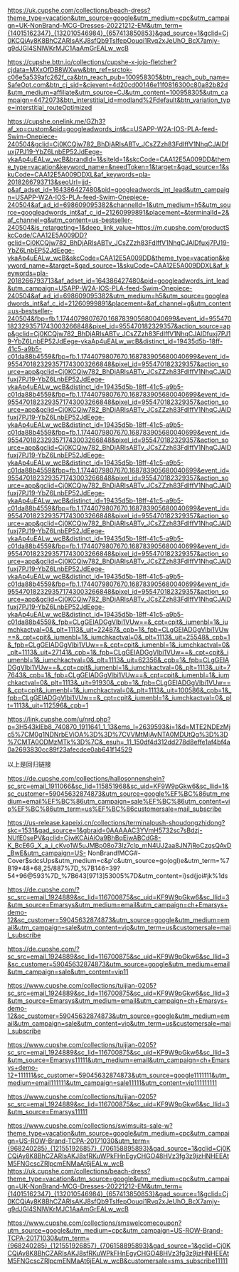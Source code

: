 https://uk.cupshe.com/collections/beach-dress?theme_type=vacation&utm_source=google&utm_medium=cpc&utm_campaign=UK-NonBrand-MCG-Dresses-20221212-EM&utm_term={14015162347}_{132010546984}_{657413850853}&gad_source=1&gclid=Cj0KCQiAy8K8BhCZARIsAKJ8sfQb9TsIfepOouqi1Rvq2xJeUhO_BcX7amjy-g9dJGl4SNlWKrMJC1AaAmGrEALw_wcB

https://cupshe.bttn.io/collections/cupshe-x-jojo-fletcher?cjdata=MXxOfDB8WXww&btn_ref=srctok-c06e5a539afc262f_ca&btn_reach_pub=100958305&btn_reach_pub_name=SafeOpt.com&btn_cj_sid=&cjevent=4d20cd00146e11f0816300c80a82b82d&utm_medium=affiliate&utm_source=CJ&utm_content=100958305&utm_campaign=4472073&btn_interstitial_id=modland%2Fdefault&btn_variation_type=interstitial_routeOptimized

https://cupshe.onelink.me/GZh3?af_xp=custom&pid=googleadwords_int&c=USAPP-W2A-IOS-PLA-feed-Swim-Onepiece-240504&gclid=Cj0KCQjw782_BhDjARIsABTv_JCsZZzh83FdIffV1NhqCJAlDfuxj7PJ19-YbZ6LnbEP52JdEege-ykaAp4uEALw_wcB&brandId=1&siteId=1&skcCode=CAA12E5A009DD&theme_type=vacation&keyword_name=&needToken=1&target=&gad_source=1&skuCode=CAA12E5A009DDXL&af_keywords=pla-2018266793713&seoUrl=jjd-p&af_adset_id=164386427480&pid=googleadwords_int_lead&utm_campaign=USAPP-W2A-IOS-PLA-feed-Swim-Onepiece-240504&af_ad_id=698609095382&channelId=1&utm_medium=h5&utm_source=googleadwords_int&af_c_id=21260999891&placement=&terminalId=2&af_channel=g&utm_content=us-bestseller-240504&is_retargeting=1&deep_link_value=https://m.cupshe.com/productSkcCode/CAA12E5A009DD?gclid=Cj0KCQjw782_BhDjARIsABTv_JCsZZzh83FdIffV1NhqCJAlDfuxj7PJ19-YbZ6LnbEP52JdEege-ykaAp4uEALw_wcB&skcCode=CAA12E5A009DD&theme_type=vacation&keyword_name=&target=&gad_source=1&skuCode=CAA12E5A009DDXL&af_keywords=pla-2018266793713&af_adset_id=164386427480&pid=googleadwords_int_lead&utm_campaign=USAPP-W2A-IOS-PLA-feed-Swim-Onepiece-240504&af_ad_id=698609095382&utm_medium=h5&utm_source=googleadwords_int&af_c_id=21260999891&placement=&af_channel=g&utm_content=us-bestseller-240504&fbp=fb.1.1744079807670.168783905680040699&event_id=9554701823293571743003266848&pixel_id=955470182329357&action_source=app&gclid=Cj0KCQjw782_BhDjARIsABTv_JCsZZzh83FdIffV1NhqCJAlDfuxj7PJ19-YbZ6LnbEP52JdEege-ykaAp4uEALw_wcB&distinct_id=19435d5b-18ff-41c5-a9b5-c01da88b4559&fbp=fb.1.1744079807670.168783905680040699&event_id=9554701823293571743003266848&pixel_id=955470182329357&action_source=app&gclid=Cj0KCQjw782_BhDjARIsABTv_JCsZZzh83FdIffV1NhqCJAlDfuxj7PJ19-YbZ6LnbEP52JdEege-ykaAp4uEALw_wcB&distinct_id=19435d5b-18ff-41c5-a9b5-c01da88b4559&fbp=fb.1.1744079807670.168783905680040699&event_id=9554701823293571743003266848&pixel_id=955470182329357&action_source=app&gclid=Cj0KCQjw782_BhDjARIsABTv_JCsZZzh83FdIffV1NhqCJAlDfuxj7PJ19-YbZ6LnbEP52JdEege-ykaAp4uEALw_wcB&distinct_id=19435d5b-18ff-41c5-a9b5-c01da88b4559&fbp=fb.1.1744079807670.168783905680040699&event_id=9554701823293571743003266848&pixel_id=955470182329357&action_source=app&gclid=Cj0KCQjw782_BhDjARIsABTv_JCsZZzh83FdIffV1NhqCJAlDfuxj7PJ19-YbZ6LnbEP52JdEege-ykaAp4uEALw_wcB&distinct_id=19435d5b-18ff-41c5-a9b5-c01da88b4559&fbp=fb.1.1744079807670.168783905680040699&event_id=9554701823293571743003266848&pixel_id=955470182329357&action_source=app&gclid=Cj0KCQjw782_BhDjARIsABTv_JCsZZzh83FdIffV1NhqCJAlDfuxj7PJ19-YbZ6LnbEP52JdEege-ykaAp4uEALw_wcB&distinct_id=19435d5b-18ff-41c5-a9b5-c01da88b4559&fbp=fb.1.1744079807670.168783905680040699&event_id=9554701823293571743003266848&pixel_id=955470182329357&action_source=app&gclid=Cj0KCQjw782_BhDjARIsABTv_JCsZZzh83FdIffV1NhqCJAlDfuxj7PJ19-YbZ6LnbEP52JdEege-ykaAp4uEALw_wcB&distinct_id=19435d5b-18ff-41c5-a9b5-c01da88b4559&fbp=fb.1.1744079807670.168783905680040699&event_id=9554701823293571743003266848&pixel_id=955470182329357&action_source=app&gclid=Cj0KCQjw782_BhDjARIsABTv_JCsZZzh83FdIffV1NhqCJAlDfuxj7PJ19-YbZ6LnbEP52JdEege-ykaAp4uEALw_wcB&distinct_id=19435d5b-18ff-41c5-a9b5-c01da88b4559&fbp=fb.1.1744079807670.168783905680040699&event_id=9554701823293571743003266848&pixel_id=955470182329357&action_source=app&gclid=Cj0KCQjw782_BhDjARIsABTv_JCsZZzh83FdIffV1NhqCJAlDfuxj7PJ19-YbZ6LnbEP52JdEege-ykaAp4uEALw_wcB&distinct_id=19435d5b-18ff-41c5-a9b5-c01da88b4559&_fpb=CLgGEIADGgVlbi1VUw==&_cpt=cpit&_iumenbl=1&_iumchkactval=0&_plt=1113&_uit=22487&_cpb=1&_fpb=CLgGEIADGgVlbi1VUw==&_cpt=cpit&_iumenbl=1&_iumchkactval=0&_plt=1113&_uit=25548&_cpb=1&_fpb=CLgGEIADGgVlbi1VUw==&_cpt=cpit&_iumenbl=1&_iumchkactval=0&_plt=1113&_uit=27141&_cpb=1&_fpb=CLgGEIADGgVlbi1VUw==&_cpt=cpit&_iumenbl=1&_iumchkactval=0&_plt=1113&_uit=62356&_cpb=1&_fpb=CLgGEIADGgVlbi1VUw==&_cpt=cpit&_iumenbl=1&_iumchkactval=0&_plt=1113&_uit=77643&_cpb=1&_fpb=CLgGEIADGgVlbi1VUw==&_cpt=cpit&_iumenbl=1&_iumchkactval=0&_plt=1113&_uit=91930&_cpb=1&_fpb=CLgGEIADGgVlbi1VUw==&_cpt=cpit&_iumenbl=1&_iumchkactval=0&_plt=1113&_uit=100586&_cpb=1&_fpb=CLgGEIADGgVlbi1VUw==&_cpt=cpit&_iumenbl=1&_iumchkactval=0&_plt=1113&_uit=112596&_cpb=1

https://link.cupshe.com/u/nrd.php?p=3H543klEb8_740870_1911641_1_13&ems_l=2639593&i=1&d=MTE2NDEzMjc5%7CM0g1NDNrbEViOA%3D%3D%7CVVMtMjAyNTA0MDUtQg%3D%3D%7CMTA0ODMzMTk%3D%7C&_esuh=_11_150df4d312dd278d8effe1af4bf4a0a2693830cc89f23afecdce0ab641f14529


以上是回归链接


https://de.cupshe.com/collections/hallosonnenshein?sc_src=email_1911066&sc_lid=115851968&sc_uid=KF9W9pGkw6&sc_llid=1&sc_customer=59045632874873&utm_source=google%EF%BC%86utm_medium=email%EF%BC%86utm_campaign=sale%EF%BC%86utm_content=vip%EF%BC%86utm_term=us%EF%BC%86customersale=mail_subscribe


https://us-release.kapeixi.cn/collections/terminalpush-shoudongzhidong?skc=1531&gad_source=1&gbraid=0AAAAAC3YVmH5732sc7sBdzj-NUfE0sePV&gclid=CjwKCAiAiOa9BhBqEiwABCdG8-K_BcE6G_X_a_i_cKvo1W5uJMBp08o73Iz7cIp_mN4UJ2aa8JN7jRoCzqsQAvD_BwE&utm_campaign=US-  NonBrand!MCG#-Cover$sdcsUps&utm_medium=c&p'c&utm_source=go(ogl)e&utm_term=%7B19*48+68,25/887%7D_%7B146=39?54+96@593%7D_%7B643[9713]53005%7D&utm_content=i}sd{joi#jk%1ds


https://de.cupshe.com/?sc_src=email_1924889&sc_lid=116700875&sc_uid=KF9W9pGkw6&sc_llid=3&utm_source=Emarsys&utm_medium=email&utm_campaign=ch+Emarsys+demo-12&sc_customer=59045632874873&utm_source=google&utm_medium=email&utm_campaign=sale&utm_content=vip&utm_term=us&customersale=mail_subscribe


https://de.cupshe.com/?sc_src=email_1924889&sc_lid=116700875&sc_uid=KF9W9pGkw6&sc_llid=3&sc_customer=59045632874873&utm_source=google&utm_medium=email&utm_campaign=sale&utm_content=vip11

https://www.cupshe.com/collections/tuijian-0205?sc_src=email_1924889&sc_lid=116700875&sc_uid=KF9W9pGkw6&sc_llid=3&utm_source=Emarsys&utm_medium=email&utm_campaign=ch+Emarsys+demo-12&sc_customer=59045632874873&utm_source=google&utm_medium=email&utm_campaign=sale&utm_content=vip&utm_term=us&customersale=mail_subscribe


https://www.cupshe.com/collections/tuijian-0205?sc_src=email_1924889&sc_lid=116700875&sc_uid=KF9W9pGkw6&sc_llid=3&utm_source=Emarsys11111&utm_medium=email&utm_campaign=ch+Emarsys+demo-12+111111&sc_customer=59045632874873&utm_source=google1111111&utm_medium=email111111&utm_campaign=sale11111&utm_content=vip111111111

https://www.cupshe.com/collections/tuijian-0205?sc_src=email_1924889&sc_lid=116700875&sc_uid=KF9W9pGkw6&sc_llid=3&utm_source=Emarsys11111

https://www.cupshe.com/collections/swimsuits-sale-w?theme_type=vacation&utm_source=google&utm_medium=cpc&utm_campaign=US-ROW-Brand-TCPA-20171030&utm_term={968240285}_{121551926857}_{706158895893}&gad_source=1&gclid=Cj0KCQiAy8K8BhCZARIsAKJ8sfRKuWPkFHnEgyCHGO48HVz3fg3z9jzHNHEEAtM5FNGcscZRlpcmENMaAt6jEALw_wcB
https://uk.cupshe.com/collections/beach-dress?theme_type=vacation&utm_source=google&utm_medium=cpc&utm_campaign=UK-NonBrand-MCG-Dresses-20221212-EM&utm_term={14015162347}_{132010546984}_{657413850853}&gad_source=1&gclid=Cj0KCQiAy8K8BhCZARIsAKJ8sfQb9TsIfepOouqi1Rvq2xJeUhO_BcX7amjy-g9dJGl4SNlWKrMJC1AaAmGrEALw_wcB

https://www.cupshe.com/collections/smswelcomecoupon?utm_source=google&utm_medium=cpc&utm_campaign=US-ROW-Brand-TCPA-20171030&utm_term={968240285}_{121551926857}_{706158895893}&gad_source=1&gclid=Cj0KCQiAy8K8BhCZARIsAKJ8sfRKuWPkFHnEgyCHGO48HVz3fg3z9jzHNHEEAtM5FNGcscZRlpcmENMaAt6jEALw_wcB&customersale=sms_subscribe11111


